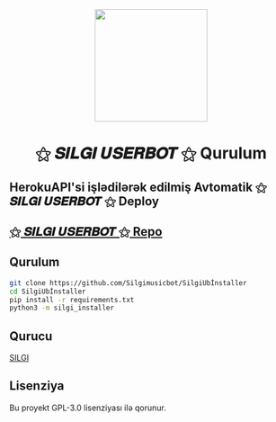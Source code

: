 <div align="center">
  <img src="https://telegra.ph/file/2269e1ed5b9a3b0444361.jpg" width="200" height="200">
  <h1>⚝ 𝑺𝑰𝑳𝑮𝑰 𝑼𝑺𝑬𝑹𝑩𝑶𝑻 ⚝ Qurulum</h1>
</div>

## HerokuAPI'si işlədilərək edilmiş Avtomatik ⚝ 𝑺𝑰𝑳𝑮𝑰 𝑼𝑺𝑬𝑹𝑩𝑶𝑻 ⚝ Deploy

## [⚝ 𝑺𝑰𝑳𝑮𝑰 𝑼𝑺𝑬𝑹𝑩𝑶𝑻 ⚝ Repo](https://github.com/Silgimusicbot/SilgiUserbot)

## Qurulum
```sh
git clone https://github.com/Silgimusicbot/SilgiUbİnstaller
cd SilgiUbİnstaller
pip install -r requirements.txt
python3 -m silgi_installer
```

## Qurucu

[SILGI](https://t.me/atondusalamde)

## Lisenziya
Bu proyekt GPL-3.0 lisenziyası ilə qorunur.
